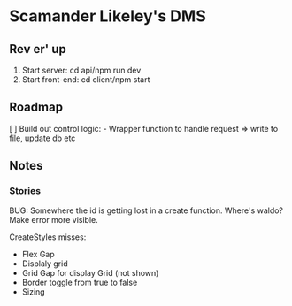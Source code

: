 # Scamander Likeley's DMS

## Rev er' up

1. Start server: cd api/npm run dev
2. Start front-end: cd client/npm start

## Roadmap

[ ] Build out control logic:
    - Wrapper function to handle request => write to file, update db etc

## Notes

### Stories

BUG: Somewhere the id is getting lost in a create function. Where's waldo? Make error more visible.

CreateStyles misses:
- Flex Gap
- Displaly grid
- Grid Gap for display Grid (not shown)
- Border toggle from true to false
- Sizing